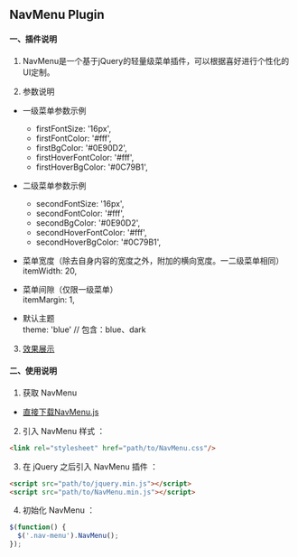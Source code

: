 ## NavMenu Plugin

#### 一、插件说明
1. NavMenu是一个基于jQuery的轻量级菜单插件，可以根据喜好进行个性化的UI定制。  

2. 参数说明  
  - 一级菜单参数示例
    - firstFontSize: '16px',  
    - firstFontColor: '#fff',  
    - firstBgColor: '#0E90D2',  
    - firstHoverFontColor: '#fff',  
    - firstHoverBgColor: '#0C79B1',

  - 二级菜单参数示例
    - secondFontSize: '16px',  
    - secondFontColor: '#fff',  
    - secondBgColor: '#0E90D2',  
    - secondHoverFontColor: '#fff',  
    - secondHoverBgColor: '#0C79B1',

  - 菜单宽度（除去自身内容的宽度之外，附加的横向宽度。一二级菜单相同）  
    itemWidth: 20,

  - 菜单间隙（仅限一级菜单）  
    itemMargin: 1,

  - 默认主题  
  theme: 'blue'     // 包含：blue、dark

3. [效果展示](http://dreamon324.github.io/JavaScriptLibs/NavMenu/demo.html)

#### 二、使用说明
1. 获取 NavMenu
- [直接下载NavMenu.js](https://raw.githubusercontent.com/DreamOn324/JavaScriptLibs/master/NavMenu/src/NavMenu.js)

2. 引入 NavMenu 样式 ：
  ```html
  <link rel="stylesheet" href="path/to/NavMenu.css"/>
  ```
  
3. 在 jQuery 之后引入 NavMenu 插件 ：
  ```html
  <script src="path/to/jquery.min.js"></script>
  <script src="path/to/NavMenu.min.js"></script>
  ```
  
4. 初始化 NavMenu ：
  ```js
  $(function() {
    $('.nav-menu').NavMenu();
  });
  ```
